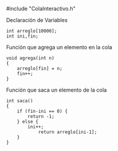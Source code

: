 #include "ColaInteractivo.h"

Declaración de Variables
    
    int arreglo[10000];
    int ini,fin;

Función que agrega un elemento en la cola

    void agrega(int n)
    {
	    arreglo[fin] = n;
	    fin++;
    }

Función que saca un elemento de la cola

    int saca()
    {
	    if (fin-ini == 0) {
	     	return -1;
	    } else {
	        ini++;
	     	    return arreglo[ini-1];
	    }
    }
